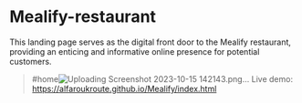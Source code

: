 # Mealify-restaurant
This landing page serves as the digital front door to the Mealify restaurant, providing an enticing and informative online presence for potential customers.

>#home![Uploading Screenshot 2023-10-15 142143.png…]()
>Live demo: https://alfaroukroute.github.io/Mealify/index.html
